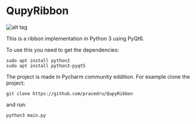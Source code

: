 # QupyRibbon
![alt tag](http://i.imgur.com/ry2SudV.png)

This is a ribbon implementation in Python 3 using PyQt6.

To use this you need to get the dependencies:
```
sudo apt install python3
sudo apt install python3-pyqt5
```

The project is made in Pycharm community eddition.
For example clone the project:
```
git clone https://github.com/pracedru/QupyRibbon
```
and run:
```
python3 main.py
```
